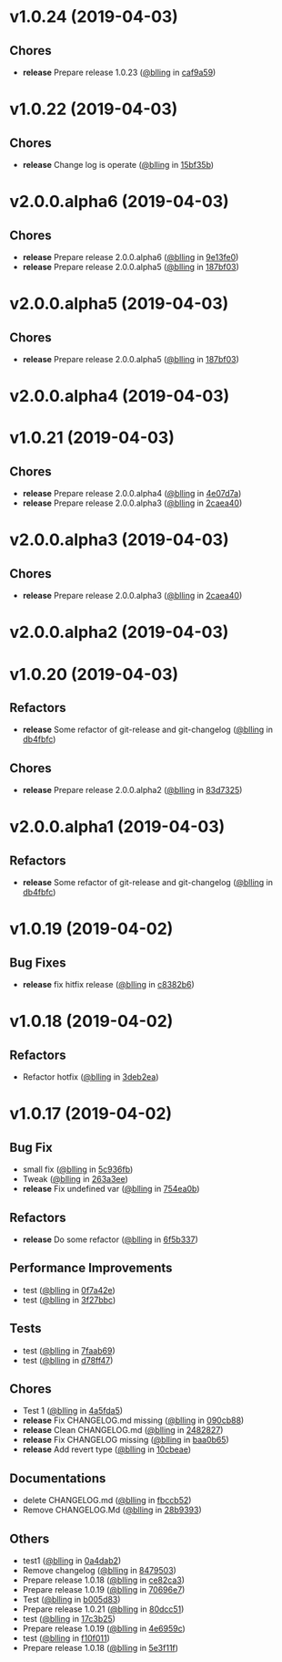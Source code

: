 
v1.0.24 (2019-04-03)
====================


## Chores
* **release** Prepare release 1.0.23 ([@blling](https://rdgit.travelsky.com/users/blling) in [caf9a59](https://rdgit.travelsky.com/projects/DSS/repos/dss_v1_nrts_etl/commits/caf9a59))

v1.0.22 (2019-04-03)
====================


## Chores
* **release** Change log is operate ([@blling](https://rdgit.travelsky.com/users/blling) in [15bf35b](https://rdgit.travelsky.com/projects/DSS/repos/dss_v1_nrts_etl/commits/15bf35b))

v2.0.0.alpha6 (2019-04-03)
==========================


## Chores
* **release** Prepare release 2.0.0.alpha6 ([@blling](https://github.com/blling) in [9e13fe0](https://github.com/dxee/git-release/commit/9e13fe0))
* **release** Prepare release 2.0.0.alpha5 ([@blling](https://github.com/blling) in [187bf03](https://github.com/dxee/git-release/commit/187bf03))

v2.0.0.alpha5 (2019-04-03)
==========================


## Chores
* **release** Prepare release 2.0.0.alpha5 ([@blling](https://github.com/blling) in [187bf03](https://github.com/dxee/git-release/commit/187bf03))

v2.0.0.alpha4 (2019-04-03)
==========================



v1.0.21 (2019-04-03)
====================


## Chores
* **release** Prepare release 2.0.0.alpha4 ([@blling](https://github.com/blling) in [4e07d7a](https://github.com/dxee/git-release/commit/4e07d7a))
* **release** Prepare release 2.0.0.alpha3 ([@blling](https://github.com/blling) in [2caea40](https://github.com/dxee/git-release/commit/2caea40))

v2.0.0.alpha3 (2019-04-03)
==========================


## Chores
* **release** Prepare release 2.0.0.alpha3 ([@blling](https://github.com/blling) in [2caea40](https://github.com/dxee/git-release/commit/2caea40))

v2.0.0.alpha2 (2019-04-03)
==========================



v1.0.20 (2019-04-03)
====================


## Refactors
* **release** Some refactor of git-release and git-changelog ([@blling](https://github.com/blling) in [db4fbfc](https://github.com/dxee/git-release/commit/db4fbfc))

## Chores
* **release** Prepare release 2.0.0.alpha2 ([@blling](https://github.com/blling) in [83d7325](https://github.com/dxee/git-release/commit/83d7325))

v2.0.0.alpha1 (2019-04-03)
==========================


## Refactors
* **release** Some refactor of git-release and git-changelog ([@blling](https://github.com/blling) in [db4fbfc](https://github.com/dxee/git-release/commit/db4fbfc))

v1.0.19 (2019-04-02)
====================


## Bug Fixes
* **release** fix hitfix release ([@blling](https://github.com/blling) in [c8382b6](https://github.com/dxee/git-release/commit/c8382b6))

v1.0.18 (2019-04-02)
====================


## Refactors
* Refactor hotfix ([@blling](https://github.com/blling) in [3deb2ea](https://github.com/dxee/git-release/commit/3deb2ea))

v1.0.17 (2019-04-02)
====================


## Bug Fix
* small fix ([@blling](https://github.com/blling) in [5c936fb](https://github.com/dxee/git-release/commit/5c936fb))
* Tweak ([@blling](https://github.com/blling) in [263a3ee](https://github.com/dxee/git-release/commit/263a3ee))
* **release** Fix undefined var ([@blling](https://github.com/blling) in [754ea0b](https://github.com/dxee/git-release/commit/754ea0b))

## Refactors
* **release** Do some refactor ([@blling](https://github.com/blling) in [6f5b337](https://github.com/dxee/git-release/commit/6f5b337))

## Performance Improvements
* test ([@blling](https://github.com/blling) in [0f7a42e](https://github.com/dxee/git-release/commit/0f7a42e))
* test ([@blling](https://github.com/blling) in [3f27bbc](https://github.com/dxee/git-release/commit/3f27bbc))

## Tests
* test ([@blling](https://github.com/blling) in [7faab69](https://github.com/dxee/git-release/commit/7faab69))
* test ([@blling](https://github.com/blling) in [d78ff47](https://github.com/dxee/git-release/commit/d78ff47))

## Chores
* Test 1 ([@blling](https://github.com/blling) in [4a5fda5](https://github.com/dxee/git-release/commit/4a5fda5))
* **release** Fix CHANGELOG.md missing ([@blling](https://github.com/blling) in [090cb88](https://github.com/dxee/git-release/commit/090cb88))
* **release** Clean CHANGELOG.md ([@blling](https://github.com/blling) in [2482827](https://github.com/dxee/git-release/commit/2482827))
* **release** Fix CHANGELOG missing ([@blling](https://github.com/blling) in [baa0b65](https://github.com/dxee/git-release/commit/baa0b65))
* **release** Add revert type ([@blling](https://github.com/blling) in [10cbeae](https://github.com/dxee/git-release/commit/10cbeae))

## Documentations
* delete CHANGELOG.md ([@blling](https://github.com/blling) in [fbccb52](https://github.com/dxee/git-release/commit/fbccb52))
* Remove CHANGELOG.Md ([@blling](https://github.com/blling) in [28b9393](https://github.com/dxee/git-release/commit/28b9393))

## Others
* test1 ([@blling](https://github.com/blling) in [0a4dab2](https://github.com/dxee/git-release/commit/0a4dab2))
* Remove changelog ([@blling](https://github.com/blling) in [8479503](https://github.com/dxee/git-release/commit/8479503))
* Prepare release 1.0.18 ([@blling](https://github.com/blling) in [ce82ca3](https://github.com/dxee/git-release/commit/ce82ca3))
* Prepare release 1.0.19 ([@blling](https://github.com/blling) in [70696e7](https://github.com/dxee/git-release/commit/70696e7))
* Test ([@blling](https://github.com/blling) in [b005d83](https://github.com/dxee/git-release/commit/b005d83))
* Prepare release 1.0.21 ([@blling](https://github.com/blling) in [80dcc51](https://github.com/dxee/git-release/commit/80dcc51))
* test ([@blling](https://github.com/blling) in [17c3b25](https://github.com/dxee/git-release/commit/17c3b25))
* Prepare release 1.0.19 ([@blling](https://github.com/blling) in [4e6959c](https://github.com/dxee/git-release/commit/4e6959c))
* test ([@blling](https://github.com/blling) in [f10f011](https://github.com/dxee/git-release/commit/f10f011))
* Prepare release 1.0.18 ([@blling](https://github.com/blling) in [5e3f11f](https://github.com/dxee/git-release/commit/5e3f11f))
